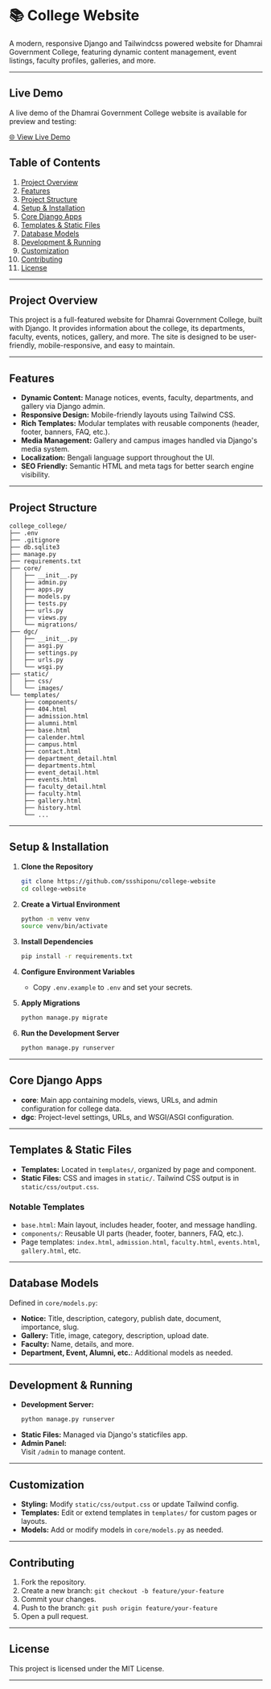 # 📚 College Website

A modern, responsive Django and Tailwindcss powered website for Dhamrai Government College, featuring dynamic content management, event listings, faculty profiles, galleries, and more.

---

## Live Demo

A live demo of the Dhamrai Government College website is available for preview and testing:

[🌐 View Live Demo](https://dhamraigovtcollege.pythonanywhere.com)



## Table of Contents

1. [Project Overview](#project-overview)
2. [Features](#features)
3. [Project Structure](#project-structure)
4. [Setup & Installation](#setup--installation)
5. [Core Django Apps](#core-django-apps)
6. [Templates & Static Files](#templates--static-files)
7. [Database Models](#database-models)
8. [Development & Running](#development--running)
9. [Customization](#customization)
10. [Contributing](#contributing)
11. [License](#license)

---

## Project Overview

This project is a full-featured website for Dhamrai Government College, built with Django. It provides information about the college, its departments, faculty, events, notices, gallery, and more. The site is designed to be user-friendly, mobile-responsive, and easy to maintain.

---

## Features

- **Dynamic Content:** Manage notices, events, faculty, departments, and gallery via Django admin.
- **Responsive Design:** Mobile-friendly layouts using Tailwind CSS.
- **Rich Templates:** Modular templates with reusable components (header, footer, banners, FAQ, etc.).
- **Media Management:** Gallery and campus images handled via Django's media system.
- **Localization:** Bengali language support throughout the UI.
- **SEO Friendly:** Semantic HTML and meta tags for better search engine visibility.

---

## Project Structure

```
college_college/
├── .env
├── .gitignore
├── db.sqlite3
├── manage.py
├── requirements.txt
├── core/
│   ├── __init__.py
│   ├── admin.py
│   ├── apps.py
│   ├── models.py
│   ├── tests.py
│   ├── urls.py
│   ├── views.py
│   └── migrations/
├── dgc/
│   ├── __init__.py
│   ├── asgi.py
│   ├── settings.py
│   ├── urls.py
│   └── wsgi.py
├── static/
│   ├── css/
│   └── images/
└── templates/
    ├── components/
    ├── 404.html
    ├── admission.html
    ├── alumni.html
    ├── base.html
    ├── calender.html
    ├── campus.html
    ├── contact.html
    ├── department_detail.html
    ├── departments.html
    ├── event_detail.html
    ├── events.html
    ├── faculty_detail.html
    ├── faculty.html
    ├── gallery.html
    ├── history.html
    └── ...
```

---

## Setup & Installation

1. **Clone the Repository**
   ```sh
   git clone https://github.com/ssshiponu/college-website
   cd college-website
   ```

2. **Create a Virtual Environment**
   ```sh
   python -m venv venv
   source venv/bin/activate
   ```

3. **Install Dependencies**
   ```sh
   pip install -r requirements.txt
   ```

4. **Configure Environment Variables**
   - Copy `.env.example` to `.env` and set your secrets.

5. **Apply Migrations**
   ```sh
   python manage.py migrate
   ```

6. **Run the Development Server**
   ```sh
   python manage.py runserver
   ```

---

## Core Django Apps

- **core**: Main app containing models, views, URLs, and admin configuration for college data.
- **dgc**: Project-level settings, URLs, and WSGI/ASGI configuration.

---

## Templates & Static Files

- **Templates:** Located in `templates/`, organized by page and component.
- **Static Files:** CSS and images in `static/`. Tailwind CSS output is in `static/css/output.css`.

### Notable Templates

- `base.html`: Main layout, includes header, footer, and message handling.
- `components/`: Reusable UI parts (header, footer, banners, FAQ, etc.).
- Page templates: `index.html`, `admission.html`, `faculty.html`, `events.html`, `gallery.html`, etc.

---

## Database Models

Defined in `core/models.py`:

- **Notice:** Title, description, category, publish date, document, importance, slug.
- **Gallery:** Title, image, category, description, upload date.
- **Faculty:** Name, details, and more.
- **Department, Event, Alumni, etc.**: Additional models as needed.

---

## Development & Running

- **Development Server:**  
  ```sh
  python manage.py runserver
  ```
- **Static Files:** Managed via Django's staticfiles app.
- **Admin Panel:**  
  Visit `/admin` to manage content.

---

## Customization

- **Styling:** Modify `static/css/output.css` or update Tailwind config.
- **Templates:** Edit or extend templates in `templates/` for custom pages or layouts.
- **Models:** Add or modify models in `core/models.py` as needed.

---

## Contributing

1. Fork the repository.
2. Create a new branch: `git checkout -b feature/your-feature`
3. Commit your changes.
4. Push to the branch: `git push origin feature/your-feature`
5. Open a pull request.

---

## License

This project is licensed under the MIT License.

---